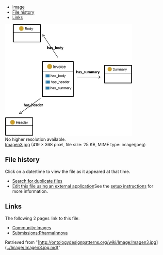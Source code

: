 * [Image](../Image/Imagen3.jpg.md#file)
* [File history](../Image/Imagen3.jpg.md#filehistory)
* [Links](../Image/Imagen3.jpg.md#filelinks)

[![Image:Imagen3.jpg](../images/b/b4/Imagen3.jpg)](../images/b/b4/Imagen3.jpg)  
No higher resolution available.  
[Imagen3.jpg](../images/b/b4/Imagen3.jpg)‎ (419 × 368 pixel, file size: 25 KB, MIME type: image/jpeg)

## File history

Click on a date/time to view the file as it appeared at that time.



  
* [Search for duplicate files](http://ontologydesignpatterns.org/wiki/Special:FileDuplicateSearch/Imagen3.jpg "Special:FileDuplicateSearch/Imagen3.jpg")
* [Edit this file using an external application](http://ontologydesignpatterns.org/wiki/index.php?title=Image:Imagen3.jpg&action=edit&externaledit=true&mode=file "Image:Imagen3.jpg")See the [setup instructions](http://www.mediawiki.org/wiki/Manual:External_editors "http://www.mediawiki.org/wiki/Manual:External_editors") for more information.

## Links



The following 2 pages link to this file:


* [Community:Images](../Community/Images.md "Community:Images")
* [Submissions:PharmaInnova](../Submissions/PharmaInnova.md "Submissions:PharmaInnova")


Retrieved from "[http://ontologydesignpatterns.org/wiki/Image:Imagen3.jpg](../Image/Imagen3.jpg.md)"